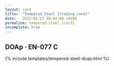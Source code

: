 ```yaml
---
layout: card
title:  "Tempered Steel (trading card)"
date:   2022-06-25 08:44:00 +0100
permalink: tempered-steel_(card)
incomplete: true
---
```


## DOAp &middot; EN-077 C

{% include templates/tempered-steel-doap.html %}